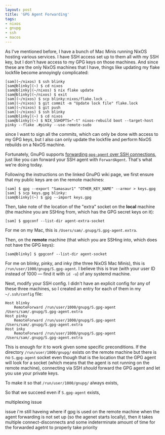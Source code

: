 ```yaml
---
layout: post
title: 'GPG Agent Forwarding'
tags:
- nixos
- gnupg
- ssh
- macos
---
```

As I've mentioned before, I have a bunch of Mac Minis running NixOS hosting various services. I have SSH access set up to them all with my SSH key, but I don't have access to my GPG keys on those machines. And since these are the only NixOS machines that I have, things like updating my flake lockfile become annoyingly complicated:

<pre>
<code><span class="user-select-none">[sam](~/nixos) $ </span>ssh blinky</code>
<code><span class="user-select-none">[sam@blinky](~) $ </span>cd nixos</code>
<code><span class="user-select-none">[sam@blinky](~/nixos) $ </span>nix flake update</code>
<code><span class="user-select-none">[sam@blinky](~/nixos) $ </span>exit</code>
<code><span class="user-select-none">[sam](~/nixos) $ </span>scp blinky:nixos/flake.lock .</code>
<code><span class="user-select-none">[sam](~/nixos) $ </span>git commit -m "Update lock file" flake.lock</code>
<code><span class="user-select-none">[sam](~/nixos) $ </span>git push</code>
<code><span class="user-select-none">[sam](~/nixos) $ </span>ssh blinky</code>
<code><span class="user-select-none">[sam@blinky](~) $ </span>cd nixos</code>
<code><span class="user-select-none">[sam@blinky](~) $ </span>NIX_SSHOPTS="-t" nixos-rebuild boot --target-host pinky --flake .#pinky --use-remote-sudo</code>
</pre>

since I want to sign all the commits, which can only be done with access to my GPG keys, but I also can only update the lockfile and perform NixOS rebuilds on a NixOS machine.

Fortunately, GnuPG supports [forwarding `gpg-agent` over SSH connections](https://wiki.gnupg.org/AgentForwarding), just like you can forward your SSH agent with `ForwardAgent`. That's what we're doing today.

Following the instructions on the linked GnuPG wiki page, we first ensure that my public keys are on the remote machines:

<pre>
<code><span class="user-select-none">[sam] $ </span>gpg --export "Samasaur1" "OTHER_KEY_NAME" --armor > keys.gpg</code>
<code><span class="user-select-none">[sam] $ </span>scp keys.gpg blinky:</code>
<code><span class="user-select-none">[sam@blinky](~) $ </span>gpg --import keys.gpg</code>
</pre>

Then, take note of the location of the "extra" socket on the **local** machine (the machine you are SSHing from, which has the GPG secret keys on it):

<pre>
<code><span class="user-select-none">[sam] $ </span>gpgconf --list-dir agent-extra-socket</code>
</pre>

For me on my Mac, this is `/Users/sam/.gnupg/S.gpg-agent.extra`.

Then, on the **remote** machine (that which you are SSHing into, which does not have the GPG keys):

<pre>
<code><span class="user-select-none">[sam@blinky] $ </span>gpgconf --list-dir agent-socket</code>
</pre>

For me on blinky, pinky, and inky (the three NixOS Mac Minis), this is `/run/user/1000/gnupg/S.gpg-agent`. I believe this is true (with your user ID instead of 1000 — find it with `id -u`) of any systemd machine.

Next, modify your SSH config. I didn't have an explicit config for any of these three machines, so I created an entry for each of them in my `~/.ssh/config` file:

```ssh
Host blinky
    RemoteForward /run/user/1000/gnupg/S.gpg-agent /Users/sam/.gnupg/S.gpg-agent.extra
Host pinky
    RemoteForward /run/user/1000/gnupg/S.gpg-agent /Users/sam/.gnupg/S.gpg-agent.extra
Host inky
    RemoteForward /run/user/1000/gnupg/S.gpg-agent /Users/sam/.gnupg/S.gpg-agent.extra
```

This is enough for it to work given some specific preconditions. If the directory `/run/user/1000/gnupg/` exists on the remote machine but there is no `S.gpg-agent` socket even though that is the location that the GPG agent will look for a socket (which means that the agent is not running on the remote machine), connecting via SSH _should_ forward the GPG agent and let you use your private keys.

To make it so that `/run/user/1000/gnupg/` always exists, 

So that we succeed even if `S.gpg-agent` exists,

multiplexing issue

issue i'm still haveing where if gpg is used on the remote machine when the agent forwarding is not set up (so the agenet starts locally), then it takes multiple connect-disconnects and some indeterminate amount of time for the forwarded agetnt to properly take priority
